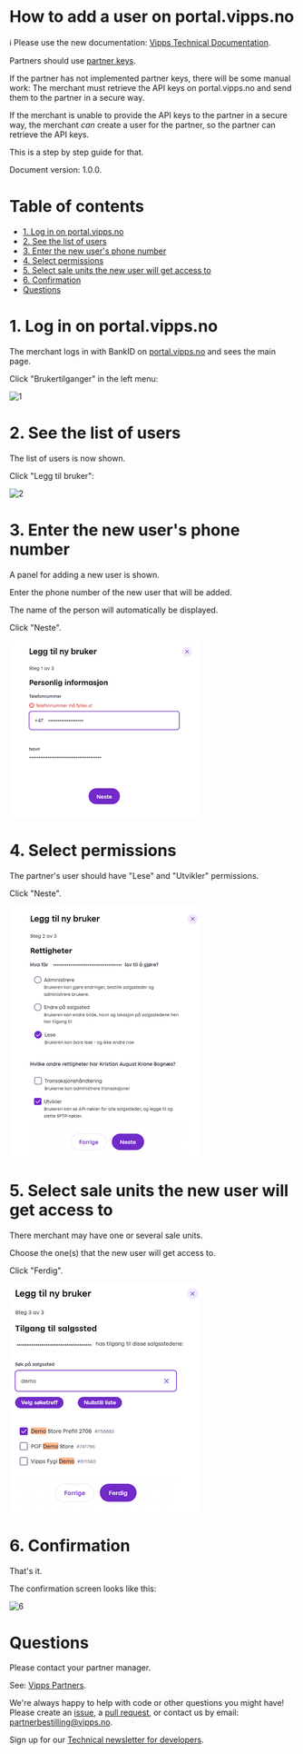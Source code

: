 <!-- START_METADATA
---
title: How to add a user on the portal
sidebar_position: 2
pagination_next: null
pagination_prev: null
---
END_METADATA -->

# How to add a user on portal.vipps.no

<!-- START_COMMENT -->

ℹ️ Please use the new documentation:
[Vipps Technical Documentation](https://vippsas.github.io/vipps-developer-docs/docs/vipps-partner/add-portal-user).

<!-- END_COMMENT -->

Partners should use
[partner keys](https://vippsas.github.io/vipps-developer-docs/docs/vipps-partner/partner-keys).

If the partner has not implemented partner keys, there will be some manual work:
The merchant must retrieve the API keys on portal.vipps.no and send them to the
partner in a secure way.

If the merchant is unable to provide the API keys to the partner in a secure
way, the merchant _can_ create a user for the partner, so the partner can
retrieve the API keys.

This is a step by step guide for that.

Document version: 1.0.0.

<!-- START_TOC -->

# Table of contents

* [1. Log in on portal.vipps.no](#1-log-in-on-portalvippsno)
* [2. See the list of users](#2-see-the-list-of-users)
* [3. Enter the new user's phone number](#3-enter-the-new-users-phone-number)
* [4. Select permissions](#4-select-permissions)
* [5. Select sale units the new user will get access to](#5-select-sale-units-the-new-user-will-get-access-to)
* [6. Confirmation](#6-confirmation)
* [Questions](#questions)

<!-- END_TOC -->

# 1. Log in on portal.vipps.no

The merchant logs in with BankID on
[portal.vipps.no](https://portal.vipps.no)
and sees the main page.

Click "Brukertilganger" in the left menu:

![1](images/portal-add-user-1.png)

# 2. See the list of users

The list of users is now shown.

Click "Legg til bruker":

![2](images/portal-add-user-2.png)

# 3. Enter the new user's phone number

A panel for adding a new user is shown.

Enter the phone number of the new user that will be added.

The name of the person will automatically be displayed.

Click "Neste".

![3](images/portal-add-user-3.png)

# 4. Select permissions

The partner's user should have "Lese" and "Utvikler" permissions.

Click "Neste".

![4](images/portal-add-user-4.png)

# 5. Select sale units the new user will get access to

There merchant may have one or several sale units.

Choose the one(s) that the new user will get access to.

Click "Ferdig".

![5](images/portal-add-user-5.png)

# 6. Confirmation

That's it.

The confirmation screen looks like this:

![6](images/portal-add-user-6.png)

# Questions

Please contact your partner manager.

See: [Vipps Partners](README.md).

We're always happy to help with code or other questions you might have!
Please create an [issue](https://github.com/vippsas/vipps-developers/issues),
a [pull request](https://github.com/vippsas/vipps-developers/pulls),
or contact us by email: [partnerbestilling@vipps.no](mailto:partnerbestilling@vipps.no).

Sign up for our [Technical newsletter for developers](https://vippsas.github.io/vipps-developer-docs/docs/vipps-developers/newsletters).

